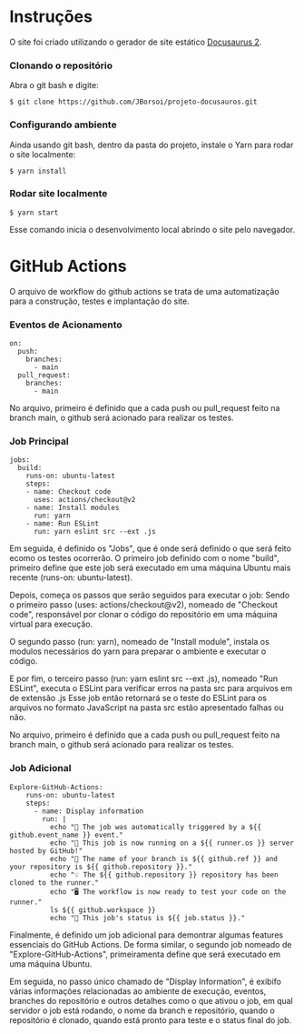 # Instruções

O site foi criado utilizando o gerador de site estático [Docusaurus 2](https://docusaurus.io/).

### Clonando o repositório
Abra o git bash e digite:
```
$ git clone https://github.com/JBorsoi/projeto-docusauros.git
```
### Configurando ambiente
Ainda usando git bash, dentro da pasta do projeto, instale o Yarn para rodar o site localmente:
```
$ yarn install
```
### Rodar site localmente
```
$ yarn start
```
Esse comando inicia o desenvolvimento local abrindo o site pelo navegador.


# GitHub Actions

O arquivo de workflow do github actions se trata de uma automatização para a construção, testes e implantação do site.
### Eventos de Acionamento
```
on:
  push:
    branches:
      - main
  pull_request:
    branches:
      - main
```
No arquivo, primeiro é definido que a cada push ou pull_request feito na branch main, o github será acionado para realizar os testes.
### Job Principal
```
jobs:
  build:
    runs-on: ubuntu-latest
    steps:
    - name: Checkout code
      uses: actions/checkout@v2
    - name: Install modules
      run: yarn
    - name: Run ESLint
      run: yarn eslint src --ext .js
```
Em seguida, é definido os "Jobs", que é onde será definido o que será feito ecomo os testes ocorrerão.
O primeiro job definido com o nome "build", primeiro define que este job será executado em uma máquina Ubuntu mais recente (runs-on: ubuntu-latest).

Depois, começa os passos que serão seguidos para executar o job:
Sendo o primeiro passo (uses: actions/checkout@v2), nomeado de "Checkout code", responsável por clonar o código do repositório em uma máquina virtual para execução.

O segundo passo (run: yarn), nomeado de "Install module", instala os modulos necessários do yarn para preparar o ambiente e executar o código.

E por fim, o terceiro passo (run: yarn eslint src --ext .js), nomeado "Run ESLint", executa o ESLint para verificar erros na pasta src para arquivos em de extensão .js
Esse job então retornará se o teste do ESLint para os arquivos no formato JavaScript na pasta src estão apresentado falhas ou não.

No arquivo, primeiro é definido que a cada push ou pull_request feito na branch main, o github será acionado para realizar os testes.
### Job Adicional
```
Explore-GitHub-Actions:
    runs-on: ubuntu-latest
    steps:
      - name: Display information
        run: |
          echo "🎉 The job was automatically triggered by a ${{ github.event_name }} event."
          echo "🐧 This job is now running on a ${{ runner.os }} server hosted by GitHub!"
          echo "🔎 The name of your branch is ${{ github.ref }} and your repository is ${{ github.repository }}."
          echo "💡 The ${{ github.repository }} repository has been cloned to the runner."
          echo "🖥️ The workflow is now ready to test your code on the runner."
          ls ${{ github.workspace }}
          echo "🍏 This job's status is ${{ job.status }}."
```
Finalmente, é definido um job adicional para demontrar algumas features essenciais do GitHub Actions.
De forma similar, o segundo job nomeado de "Explore-GitHub-Actions", primeiramenta define que será executado em uma máquina Ubuntu.

Em seguida, no passo único chamado de "Display Information", é exibifo várias informações relacionadas ao ambiente de execução, eventos, branches do repositório e outros detalhes como o que ativou o job, em qual servidor o job está rodando, o nome da branch e repositório, quando o repositório é clonado, quando está pronto para teste e o status final do job.
